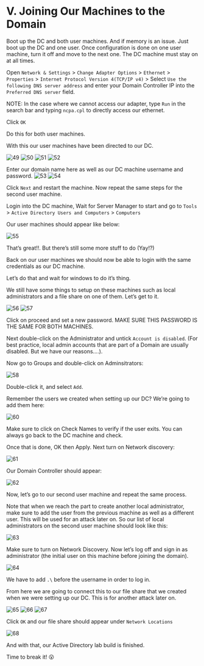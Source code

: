 # V. Joining Our Machines to the Domain

Boot up the DC and both user machines. And if memory is an issue. Just boot up the DC and one user. Once configuration is done on one user machine, turn it off and move to the next one. The DC machine must stay on at all times.

Open `Network & Settings` > `Change Adapter Options` > `Ethernet` > `Properties` > `Internet Protocol Version 4(TCP/IP v4)` > Select `Use the following DNS server address` and enter your Domain Controller IP into the `Preferred DNS server` field. 

NOTE: In the case where we cannot access our adapter,  type  `Run` in the search bar and typing `ncpa.cpl` to directly access our ethernet.

Click `OK`

Do this for both user machines.

With this our user machines have been directed to our DC.

![49](https://github.com/w1zzl3-06/TCM-Practical-Ethical-Hacking-Notes/assets/141921425/7cd419a8-bf0e-4ffb-a3dc-e3d244351854)
![50](https://github.com/w1zzl3-06/TCM-Practical-Ethical-Hacking-Notes/assets/141921425/aab0d273-694b-44c4-a8ba-16dec246a670)
![51](https://github.com/w1zzl3-06/TCM-Practical-Ethical-Hacking-Notes/assets/141921425/7d6791c7-029d-4f90-b437-5c50fb3e2897)
![52](https://github.com/w1zzl3-06/TCM-Practical-Ethical-Hacking-Notes/assets/141921425/b832b5c1-2651-4a43-aa81-4a6e20716f9e)

Enter our domain name here as well as our DC machine username and password.
![53](https://github.com/w1zzl3-06/TCM-Practical-Ethical-Hacking-Notes/assets/141921425/90fc82e0-6f75-4e9c-a985-6e0c6bcc1dcd)
![54](https://github.com/w1zzl3-06/TCM-Practical-Ethical-Hacking-Notes/assets/141921425/81699f8c-898b-4a8f-bb9c-fad6280f2737)


Click `Next` and restart the machine. Now repeat the same steps for the second user machine.

Login into the DC machine, Wait for Server Manager to start and go to `Tools` > `Active Directory Users and Computers` > `Computers`

Our user machines should appear like below:

![55](https://github.com/w1zzl3-06/TCM-Practical-Ethical-Hacking-Notes/assets/141921425/3384e2f6-2de7-4cd7-b190-362ca4988dbd)

That’s great!!. But there’s still some more stuff to do (Yay!?)

Back on our user machines we should now be able to login with the same credentials as our DC machine.

Let’s do that and wait for windows to do it’s thing.

We still have some things to setup on these machines such as local administrators and a file share on one of them. Let’s get to it.

![56](https://github.com/w1zzl3-06/TCM-Practical-Ethical-Hacking-Notes/assets/141921425/39c81db5-d8a3-4e00-875a-960dfb9eb882)
![57](https://github.com/w1zzl3-06/TCM-Practical-Ethical-Hacking-Notes/assets/141921425/0c518587-d898-4e0a-86a8-08580cd7bdab)

Click on proceed and set a new password. MAKE SURE THIS PASSWORD IS THE SAME FOR BOTH MACHINES.

Next double-click on the Administrator and untick `Account is disabled`. (For best practice, local admin accounts that are part of a Domain are usually disabled. But we have our reasons….).

Now go to Groups and double-click on Adminsitrators:

![58](https://github.com/w1zzl3-06/TCM-Practical-Ethical-Hacking-Notes/assets/141921425/c3316496-d050-4b31-9532-2f4a51ef84a4)

Double-click it, and select `Add`. 

Remember the users we created when setting up our DC? We’re going to add them here:

![60](https://github.com/w1zzl3-06/TCM-Practical-Ethical-Hacking-Notes/assets/141921425/33397b0c-2bf8-4cba-a2dc-882710239076)

Make sure to click on Check Names to verify if the user exits. You can always go back to the DC machine and check. 

Once that is done, OK then Apply. Next turn on Network discovery:

![61](https://github.com/w1zzl3-06/TCM-Practical-Ethical-Hacking-Notes/assets/141921425/ecb03fde-e496-4e77-93fd-ae7d6817a1b5)

Our Domain Controller should appear:

![62](https://github.com/w1zzl3-06/TCM-Practical-Ethical-Hacking-Notes/assets/141921425/4b55f461-9a74-49c6-925c-6913fcf3ed2e)

Now, let’s go to our second user machine and repeat the same process.

Note that when we reach the part to create another local administrator, make sure to add the user from the previous machine as well as a different user. This will be used for an attack later on. So our list of local administrators on the second user machine should look like this:

![63](https://github.com/w1zzl3-06/TCM-Practical-Ethical-Hacking-Notes/assets/141921425/03f4c594-dfb7-4233-ad2b-35e6a3be40c7)

Make sure to turn on Network Discovery. Now let’s log off and sign in as administrator (the initial user on this machine before joining the domain).

![64](https://github.com/w1zzl3-06/TCM-Practical-Ethical-Hacking-Notes/assets/141921425/bb99e0a8-25be-432f-94b2-b9c14458a625)

We have to add `.\` before the username in order to log in.

From here we are going to connect this to our file share that we created when we were setting up our DC. This is for another attack later on.

![65](https://github.com/w1zzl3-06/TCM-Practical-Ethical-Hacking-Notes/assets/141921425/c0e0aeb3-bba6-495e-b287-f9f9feb8f4af)
![66](https://github.com/w1zzl3-06/TCM-Practical-Ethical-Hacking-Notes/assets/141921425/b7e75ab5-6998-43d1-9182-9145931cf123)
![67](https://github.com/w1zzl3-06/TCM-Practical-Ethical-Hacking-Notes/assets/141921425/ebad9e24-0584-4542-9963-f46e97badc3f)

Click `OK` and our file share should appear under `Network Locations`

![68](https://github.com/w1zzl3-06/TCM-Practical-Ethical-Hacking-Notes/assets/141921425/924850b9-4437-4465-9c91-8e43432af81d)

And with that, our Active Directory lab build is finished. 

Time to break it! 😮
